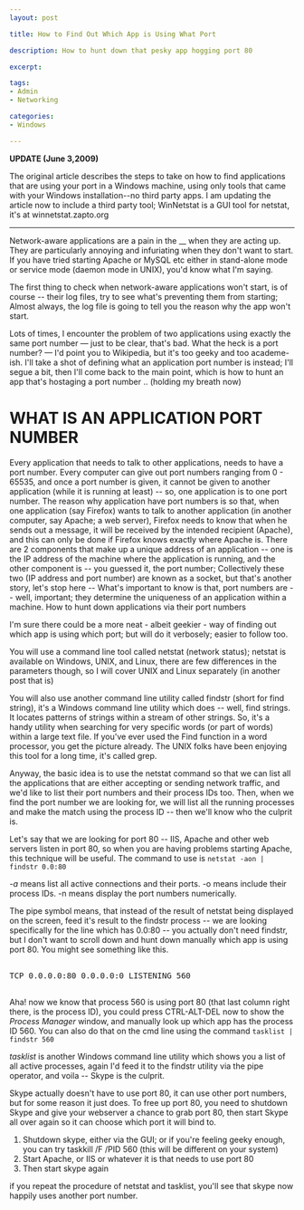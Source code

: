 ```yaml
---
layout: post

title: How to Find Out Which App is Using What Port

description: How to hunt down that pesky app hogging port 80

excerpt: 

tags:
- Admin
- Networking

categories:
- Windows

---
```


**UPDATE (June 3,2009)**

The original article describes the steps to take on how to find applications that are using your port in a Windows machine, using only tools that came with your Windows installation--no third party apps. I am updating the article now to include a third party tool; WinNetstat is a GUI tool for netstat, it's at winnetstat.zapto.org

***


Network-aware applications are a pain in the __ when they are acting up. They are particularly annoying and infuriating when they don't want to start. If you have tried starting Apache or MySQL etc either in stand-alone mode or service mode (daemon mode in UNIX), you'd know what I'm saying.

The first thing to check when network-aware applications won't start, is of course -- their log files, try to see what's preventing them from starting; Almost always, the log file is going to tell you the reason why the app won't start.

Lots of times, I encounter the problem of two applications using exactly the same port number &mdash; just to be clear, that's bad. What the heck is a port number? &mdash; I'd point you to Wikipedia, but it's too geeky and too academe-ish. I'll take a shot of defining what an application port number is instead; I'll segue a bit, then I'll come back to the main point, which is how to hunt an app that's hostaging a port number .. (holding my breath now)


# WHAT IS AN APPLICATION PORT NUMBER

Every application that needs to talk to other applications, needs to have a port number. Every computer can give out port numbers ranging from 0 - 65535, and once a port number is given, it cannot be given to another application (while it is running at least) -- so, one application is to one port number. The reason why application have port numbers is so that, when one application (say Firefox) wants to talk to another application (in another computer, say Apache; a web server), Firefox needs to know that when he sends out a message, it will be received by the intended recipient (Apache), and this can only be done if Firefox knows exactly where Apache is. There are 2 components that make up a unique address of an application -- one is the IP address of the machine where the application is running, and the other component is -- you guessed it, the port number; Collectively these two (IP address and port number) are known as a socket, but that's another story, let's stop here -- What's important to know is that, port numbers are -- well, important; they determine the uniqueness of an application within a machine.
How to hunt down applications via their port numbers

I'm sure there could be a more neat - albeit geekier - way of finding out which app is using which port; but will do it verbosely; easier to follow too.

You will use a command line tool called netstat (network status); netstat is available on Windows, UNIX, and Linux, there are few differences in the parameters though, so I will cover UNIX and Linux separately (in another post that is)

You will also use another command line utility called findstr (short for find string), it's a Windows command line utility which does -- well, find strings. It locates patterns of strings within a stream of other strings. So, it's a handy utility when searching for very specific words (or part of words) within a large text file. If you've ever used the Find function in a word processor, you get the picture already. The UNIX folks have been enjoying this tool for a long time, it's called grep.

Anyway, the basic idea is to use the netstat command so that we can list all the applications that are either accepting or sending network traffic, and we'd like to list their port numbers and their process IDs too. Then, when we find the port number we are looking for, we will list all the running processes and make the match using the process ID -- then we'll know who the culprit is.

Let's say that we are looking for port 80 -- IIS, Apache and other web servers listen in port 80, so when you are having problems starting Apache, this technique will be useful. The command to use is <code class="codeblock">netstat -aon | findstr 0.0:80</code>

*-a* means list all active connections and their ports. -o means include their process IDs. -n means display the port numbers numerically.

The pipe symbol  means, that instead of the result of netstat being displayed on the screen, feed it's result to the findstr process -- we are looking specifically for the line which has 0.0:80 -- you actually don't need findstr, but I don't want to scroll down and hunt down manually which app is using port 80. You might see something like this.

<pre class='codeblock'>
  
TCP 0.0.0.0:80 0.0.0.0:0 LISTENING 560

</pre>

Aha! now we know that process 560 is using port 80 (that last column right there, is the process ID), you could press CTRL-ALT-DEL now to show the *Process Manager* window, and manually look up which app has the process ID 560. You can also do that on the cmd line using the command <code class="codeblock">tasklist | findstr 560</code>

*tasklist* is another Windows command line utility which shows you a list of all active processes, again I'd feed it to the findstr utility via the pipe operator, and voila -- Skype is the culprit.

Skype actually doesn't have to use port 80, it can use other port numbers, but for some reason it just does. To free up port 80, you need to shutdown Skype and give your webserver a chance to grab port 80, then start Skype all over again so it can choose which port it will bind to.

1. Shutdown skype, either via the GUI; or if you're feeling geeky enough, you can try taskkill /F /PID 560 (this will be different on your system)
2. Start Apache, or IIS or whatever it is that needs to use port 80
3. Then start skype again

if you repeat the procedure of netstat and tasklist, you'll see that skype now happily uses another port number.
